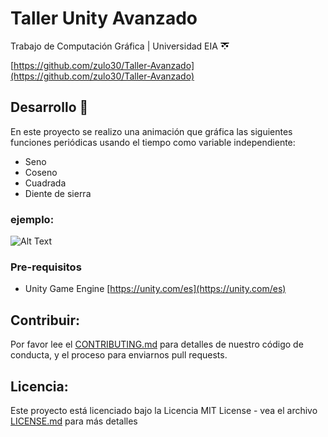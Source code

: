 # Taller Unity Avanzado

Trabajo de Computación Gráfica | Universidad EIA ![logo eia](https://github.com/EIA-University/LogosEIA/blob/master/assets/png/logo-eia-icon.png?raw=true)

[https://github.com/zulo30/Taller-Avanzado](https://github.com/zulo30/Taller-Avanzado)

## Desarrollo :rocket:

En este proyecto se realizo una animación que gráfica las siguientes funciones periódicas usando el tiempo como variable independiente:

- Seno
- Coseno
- Cuadrada
- Diente de sierra

### ejemplo:

![Alt Text](https://media.giphy.com/media/9Zm6nAKvw74NI9Gn4E/giphy.gif)

### Pre-requisitos

- Unity Game Engine [https://unity.com/es](https://unity.com/es)

## Contribuir:

Por favor lee el [CONTRIBUTING.md]() para detalles de nuestro código de conducta, y el proceso para enviarnos pull requests.

## Licencia:

Este proyecto está licenciado bajo la Licencia MIT License - vea el archivo [LICENSE.md]() para más detalles
